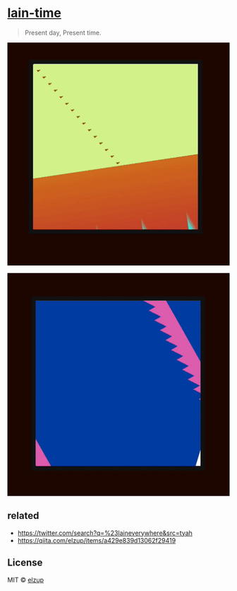 # [lain-time](https://lain.elzup.org/)

> Present day, Present time.

![](https://raw.githubusercontent.com/elzup/lain-time/master/screenshot1.gif)

![](https://raw.githubusercontent.com/elzup/lain-time/master/screenshot2.gif)

## related

- https://twitter.com/search?q=%23laineverywhere&src=tyah
- https://qiita.com/elzup/items/a429e839d13062f29419


## License

MIT © [elzup](http://elzup.com)
